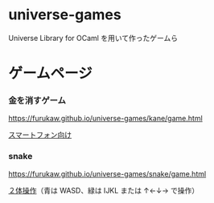 # universe-games
Universe Library for OCaml を用いて作ったゲームら

# ゲームページ

### 金を消すゲーム
https://furukaw.github.io/universe-games/kane/game.html

[スマートフォン向け](https://furukaw.github.io/universe-games/kane/half/game.html)

### snake
https://furukaw.github.io/universe-games/snake/game.html

[２体操作](https://furukaw.github.io/universe-games/snake/2/game.html)（青は WASD、緑は IJKL または ↑←↓→ で操作）
